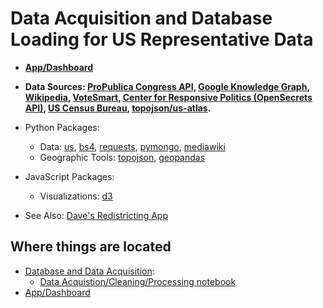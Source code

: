 # Data Acquisition and Database Loading for US Representative Data
- **[App/Dashboard](https://rep-database.web.app/)**
- **Data Sources: [ProPublica Congress API](https://www.propublica.org/datastore/api/propublica-congress-api), [Google Knowledge Graph](https://developers.google.com/knowledge-graph/libraries), [Wikipedia](https://www.wikipedia.org/), [VoteSmart](https://justfacts.votesmart.org/), [Center for Responsive Politics (OpenSecrets API)](https://www.opensecrets.org/open-data/api), [US Census Bureau](https://www2.census.gov/geo/tiger/TIGER2020/CD/), [topojson/us-atlas](https://github.com/topojson/us-atlas).**
- Python Packages:
  - Data: [us](https://github.com/unitedstates/python-us), [bs4](https://www.crummy.com/software/BeautifulSoup/), [requests](https://requests.readthedocs.io/en/master/), [pymongo](https://pymongo.readthedocs.io/en/stable/index.html), [mediawiki](https://github.com/barrust/mediawiki)
  - Geographic Tools: [topojson](https://github.com/mattijn/topojson), [geopandas](https://geopandas.org/)
- JavaScript Packages:
  - Visualizations: [d3](https://d3js.org/)

- See Also: [Dave's Redistricting App](https://davesredistricting.org/maps#home)
## Where things are located
- [Database and Data Acquisition](https://github.com/wplam107/rep_db/tree/main/database-dev):
  - [Data Acquistion/Cleaning/Processing notebook](https://github.com/wplam107/rep_db/blob/main/database-dev/data_acquisition.ipynb)
- [App/Dashboard](https://github.com/wplam107/rep_db/tree/main/app-dev)
